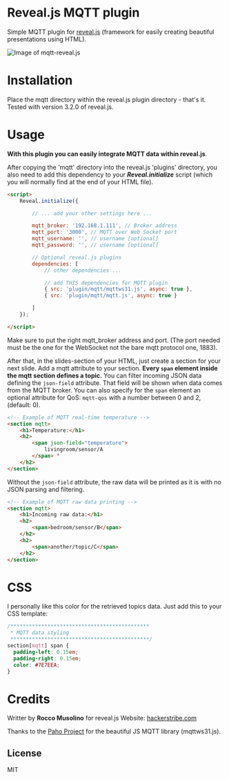 # Reveal.js MQTT plugin

Simple MQTT plugin for [reveal.js](https://github.com/hakimel/reveal.js) (framework for easily creating beautiful presentations using HTML).

![Image of mqtt-reveal.js](https://github.com/roccomuso/reveal.js-mqtt-plugin/blob/master/slide-example.PNG)

# Installation

Place the mqtt directory within the reveal.js plugin directory - that's it. Tested with version 3.2.0 of reveal.js.

# Usage

**With this plugin you can easily integrate MQTT data within reveal.js**.

After copying the 'mqtt' directory into the reveal.js 'plugins' directory, you also need to add this dependency to your ***Reveal.initialize*** script (which you will normally find at the end of your HTML file).

```html
<script>
    Reveal.initialize({

        // ... add your other settings here ...

		mqtt_broker: '192.168.1.111', // Broker address
		mqtt_port: '3000', // MQTT over Web Socket port
		mqtt_username: '', // username [optional]
		mqtt_password: '', // username [optional]

        // Optional reveal.js plugins
        dependencies: [
            // other dependencies ...

            // add THIS dependencies for MQTT plugin
            { src: 'plugin/mqtt/mqttws31.js', async: true },
			{ src: 'plugin/mqtt/mqtt.js', async: true }

        ]
    });

</script>
```

Make sure to put the right mqtt_broker address and port. (The port needed must be the one for the WebSocket not the bare mqtt protocol one, 1883).

After that, in the slides-section of your HTML, just create a section for your next slide. Add a mqtt attribute to your section.
**Every <code>span</code> element inside the mqtt section defines a topic.**
You can filter incoming JSON data defining the <code>json-field</code> attribute. That field will be shown when data comes from the MQTT broker.
You can also specify for the <code>span</code> element an optional attribute for QoS: <code>mqtt-qos</code> with a number between 0 and 2, (default: 0).

```html
<!-- Example of MQTT real-time temperature -->
<section mqtt>
	<h1>Temperature:</h1>
	<h2>
		<span json-field="temperature">
			livingroom/sensor/A
		</span> °
	</h2>
</section>
```

Without the <code>json-field</code> attribute, the raw data will be printed as it is with no JSON parsing and filtering.

```html
<!-- Example of MQTT raw data printing -->
<section mqtt>
	<h1>Incoming raw data:</h1>
	<h2>
		<span>bedroom/sensor/B</span>
	</h2>
	<h2>
		<span>another/topic/C</span>
	</h2>
</section>
```

# CSS

I personally like this color for the retrieved topics data. Just add this to your CSS template:

```css
/*********************************************
 * MQTT data styling
 *********************************************/
section[mqtt] span {
  padding-left: 0.15em;
  padding-right: 0.15em;
  color: #7E7EEA;
}
```


# Credits

Writter by **Rocco Musolino** for reveal.js
Website: [hackerstribe.com](http://www.hackerstribe.com)

Thanks to the [Paho Project](https://eclipse.org/paho/clients/js/) for the beautiful JS MQTT library (mqttws31.js).

## License

MIT